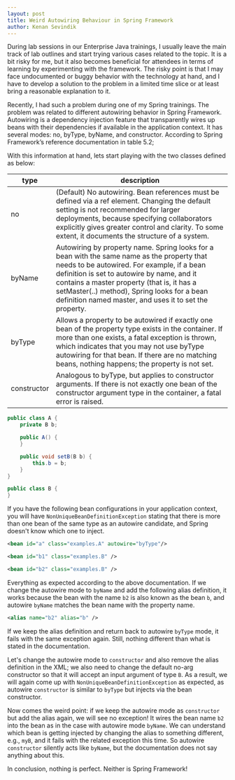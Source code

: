 ```yaml
---
layout: post
title: Weird Autowiring Behaviour in Spring Framework
author: Kenan Sevindik
---
```


During lab sessions in our Enterprise Java trainings, I usually leave the main track of lab outlines and start trying 
various cases related to the topic. It is a bit risky for me, but it also becomes beneficial for attendees in terms of 
learning by experimenting with the framework. The risky point is that I may face undocumented or buggy behavior with the 
technology at hand, and I have to develop a solution to the problem in a limited time slice or at least bring a reasonable 
explanation to it.

Recently, I had such a problem during one of my Spring trainings. The problem was related to different autowiring behavior 
in Spring Framework. Autowiring is a dependency injection feature that transparently wires up beans with their dependencies 
if available in the application context. It has several modes: no, byType, byName, and constructor. According to Spring 
Framework’s reference documentation in table 5.2;

With this information at hand, lets start playing with the two classes defined as below:

| type        | description |
|-------------|-------------|
| no          |   (Default) No autowiring. Bean references must be defined via a ref element. Changing the default setting is not recommended for larger deployments, because specifying collaborators explicitly gives greater control and clarity. To some extent, it documents the structure of a system.          |
| byName      |   Autowiring by property name. Spring looks for a bean with the same name as the property that needs to be autowired. For example, if a bean definition is set to autowire by name, and it contains a master property (that is, it has a setMaster(..) method), Spring looks for a bean definition named master, and uses it to set the property.          |
| byType      |   Allows a property to be autowired if exactly one bean of the property type exists in the container. If more than one exists, a fatal exception is thrown, which indicates that you may not use byType autowiring for that bean. If there are no matching beans, nothing happens; the property is not set.          |
| constructor |   Analogous to byType, but applies to constructor arguments. If there is not exactly one bean of the constructor argument type in the container, a fatal error is raised.          |


```java
public class A {
	private B b;

	public A() {
	}

	public void setB(B b) {
		this.b = b;
	}
}

public class B {
}
```

If you have the following bean configurations in your application context, you will have `NonUniqueBeanDefinitionException` 
stating that there is more than one bean of the same type as an autowire candidate, and Spring doesn't know which one to 
inject.

```xml
<bean id="a" class="examples.A" autowire="byType"/>

<bean id="b1" class="examples.B" />

<bean id="b2" class="examples.B" />
```

Everything as expected according to the above documentation. If we change the autowire mode to `byName` and add the 
following alias definition, it works because the bean with the name `b2` is also known as the bean `b`, and autowire 
`byName` matches the bean name with the property name.

```xml
<alias name="b2" alias="b" />
```

If we keep the alias definition and return back to autowire `byType` mode, it fails with the same exception again. Still, 
nothing different than what is stated in the documentation.

Let's change the autowire mode to `constructor` and also remove the alias definition in the XML; we also need to change 
the default no-arg constructor so that it will accept an input argument of type `B`. As a result, we will again come up 
with `NonUniqueBeanDefinitionException` as expected, as autowire `constructor` is similar to `byType` but injects via 
the bean constructor.

Now comes the weird point: if we keep the autowire mode as `constructor` but add the alias again, we will see no exception! 
It wires the bean name `b2` into the bean as in the case with autowire mode `byName`. We can understand which bean is 
getting injected by changing the alias to something different, e.g., `myB`, and it fails with the related exception this 
time. So autowire `constructor` silently acts like `byName`, but the documentation does not say anything about this.

In conclusion, nothing is perfect. Neither is Spring Framework!
